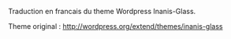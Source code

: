 Traduction en francais du theme Wordpress Inanis-Glass.

Theme original : http://wordpress.org/extend/themes/inanis-glass
